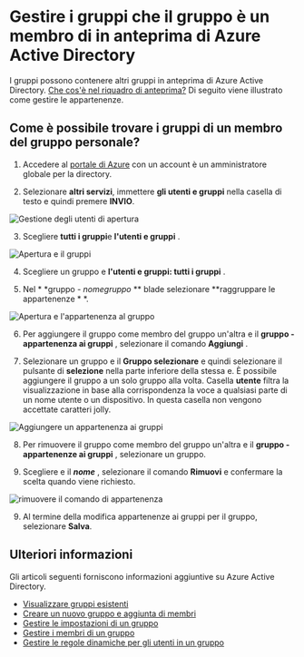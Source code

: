 <properties
    pageTitle="Gestire i gruppi il gruppo è un membro di in anteprima di Azure Active Directory | Microsoft Azure"
    description="I gruppi possono contenere altri gruppi di Azure Active Directory. Di seguito viene illustrato come gestire le appartenenze."
    services="active-directory"
    documentationCenter=""
    authors="curtand"
    manager="femila"
    editor=""/>

<tags
    ms.service="active-directory"
    ms.workload="identity"
    ms.tgt_pltfrm="na"
    ms.devlang="na"
    ms.topic="article"
    ms.date="09/12/2016"
    ms.author="curtand"/>


# <a name="manage-the-groups-your-group-is-a-member-of-in-azure-active-directory-preview"></a>Gestire i gruppi che il gruppo è un membro di in anteprima di Azure Active Directory

I gruppi possono contenere altri gruppi in anteprima di Azure Active Directory. [Che cos'è nel riquadro di anteprima?](active-directory-preview-explainer.md) Di seguito viene illustrato come gestire le appartenenze.

## <a name="how-do-i-find-the-groups-my-group-is-a-member-of"></a>Come è possibile trovare i gruppi di un membro del gruppo personale?

1.  Accedere al [portale di Azure](https://portal.azure.com) con un account è un amministratore globale per la directory.

2.  Selezionare **altri servizi**, immettere **gli utenti e gruppi** nella casella di testo e quindi premere **INVIO**.

  ![Gestione degli utenti di apertura](./media/active-directory-groups-membership-azure-portal/search-user-management.png)

3.  Scegliere **tutti i gruppi**e **l'utenti e gruppi** .

  ![Apertura e il gruppi](./media/active-directory-groups-membership-azure-portal/view-groups-blade.png)

4. Scegliere un gruppo e **l'utenti e gruppi: tutti i gruppi** .

5. Nel * *gruppo - *nomegruppo* ** blade selezionare **raggruppare le appartenenze * *.

  ![Apertura e l'appartenenza al gruppo](./media/active-directory-groups-membership-azure-portal/group-membership-blade.png)

6. Per aggiungere il gruppo come membro del gruppo un'altra e il **gruppo - appartenenza ai gruppi** , selezionare il comando **Aggiungi** .

7. Selezionare un gruppo e il **Gruppo selezionare** e quindi selezionare il pulsante di **selezione** nella parte inferiore della stessa e. È possibile aggiungere il gruppo a un solo gruppo alla volta. Casella **utente** filtra la visualizzazione in base alla corrispondenza la voce a qualsiasi parte di un nome utente o un dispositivo. In questa casella non vengono accettate caratteri jolly.

  ![Aggiungere un appartenenza ai gruppi](./media/active-directory-groups-membership-azure-portal/add-group-membership.png)

8. Per rimuovere il gruppo come membro del gruppo un'altra e il **gruppo - appartenenze ai gruppi** , selezionare un gruppo.

9. Scegliere e il ***nome*** , selezionare il comando **Rimuovi** e confermare la scelta quando viene richiesto.

  ![rimuovere il comando di appartenenza](./media/active-directory-groups-membership-azure-portal/remove-group-membership.png)

9. Al termine della modifica appartenenze ai gruppi per il gruppo, selezionare **Salva**.


## <a name="additional-information"></a>Ulteriori informazioni

Gli articoli seguenti forniscono informazioni aggiuntive su Azure Active Directory.

* [Visualizzare gruppi esistenti](active-directory-groups-view-azure-portal.md)
* [Creare un nuovo gruppo e aggiunta di membri](active-directory-groups-create-azure-portal.md)
* [Gestire le impostazioni di un gruppo](active-directory-groups-settings-azure-portal.md)
* [Gestire i membri di un gruppo](active-directory-groups-members-azure-portal.md)
* [Gestire le regole dinamiche per gli utenti in un gruppo](active-directory-groups-dynamic-membership-azure-portal.md)
